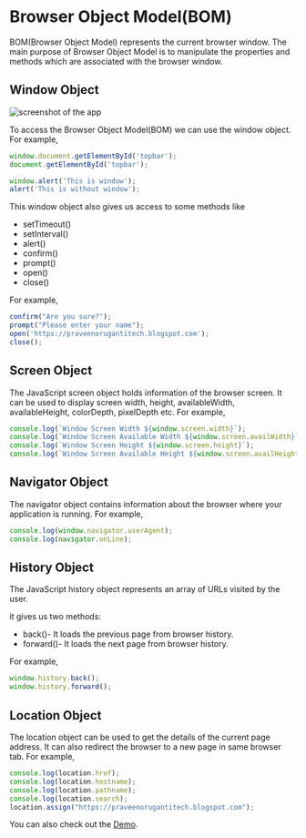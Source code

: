 # Browser Object Model(BOM)

BOM(Browser Object Model) represents the current browser window. The main purpose of Browser Object Model is to manipulate the properties and methods which are associated with the browser window.

## Window Object

![screenshot of the app](https://raw.githubusercontent.com/praveenorugantitech/praveenorugantitech-javascript/master/images/BOM.PNG)

To access the Browser Object Model(BOM) we can use the window object.
For example,

```javascript
window.document.getElementById('topbar');
document.getElementById('topbar');

window.alert('This is window');
alert('This is without window');

```
This window object also gives us access to some methods like

- setTimeout()
- setInterval()
- alert()
- confirm()
- prompt()
- open()
- close()

For example,

```javascript
confirm("Are you sure?");
prompt("Please enter your name");
open('https://praveenorugantitech.blogspot.com');
close();
```
## Screen Object
The JavaScript screen object holds information of the browser screen. It can be used to display screen width, height, availableWidth, availableHeight, colorDepth, pixelDepth etc.
For example,
```javascript
console.log(`Window Screen Width ${window.screen.width}`);
console.log(`Window Screen Available Width ${window.screen.availWidth}`);
console.log(`Window Screen Height ${window.screen.height}`);
console.log(`Window Screen Available Height ${window.screen.availHeight}`);
```
## Navigator Object
The navigator object contains information about the browser where your application is running.
For example,
```javascript
console.log(window.navigator.userAgent);
console.log(navigator.onLine);
```

## History Object
The JavaScript history object represents an array of URLs visited by the user.

it gives us two methods:
- back()- It loads the previous page from browser history.
- forward()- It loads the next page from browser history.

For example,
```javascript
window.history.back();
window.history.forward();
```

## Location Object
The location object can be used to get the details of the current page address. It can also redirect the browser to a new page in same browser tab.
For example,
```javascript
console.log(location.href);
console.log(location.hostname);
console.log(location.pathname);
console.log(location.search);
location.assign("https://praveenorugantitech.blogspot.com");
```
You can also check out the [Demo](https://praveenorugantitech.github.io/praveenorugantitech-javascript/9_Browser%20Object%20Model(BOM)/Demo).

